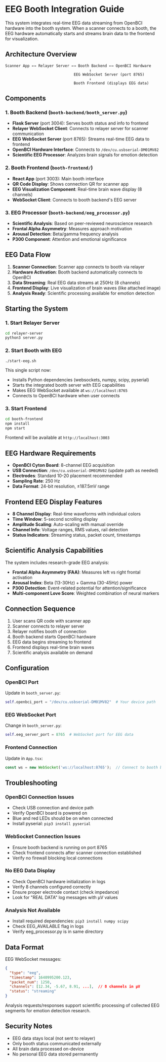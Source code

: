 # EEG Booth Integration Guide

This system integrates real-time EEG data streaming from OpenBCI hardware into the booth system. When a scanner connects to a booth, the EEG hardware automatically starts and streams brain data to the frontend for visualization.

## Architecture Overview

```
Scanner App ←→ Relayer Server ←→ Booth Backend ←→ OpenBCI Hardware
                                      ↓
                               EEG WebSocket Server (port 8765)
                                      ↓  
                               Booth Frontend (displays EEG data)
```

## Components

### 1. Booth Backend (`booth-backend/booth_server.py`)
- **Flask Server** (port 3004): Serves booth status and info to frontend
- **Relayer WebSocket Client**: Connects to relayer server for scanner communication
- **EEG WebSocket Server** (port 8765): Streams real-time EEG data to frontend
- **OpenBCI Hardware Interface**: Connects to `/dev/cu.usbserial-DM01MV82`
- **Scientific EEG Processor**: Analyzes brain signals for emotion detection

### 2. Booth Frontend (`booth-frontend/`)
- **React App** (port 3003): Main booth interface
- **QR Code Display**: Shows connection QR for scanner app
- **EEG Visualization Component**: Real-time brain wave display (8 channels)
- **WebSocket Client**: Connects to booth backend's EEG server

### 3. EEG Processor (`booth-backend/eeg_processor.py`)
- **Scientific Analysis**: Based on peer-reviewed neuroscience research
- **Frontal Alpha Asymmetry**: Measures approach motivation
- **Arousal Detection**: Beta/gamma frequency analysis  
- **P300 Component**: Attention and emotional significance

## EEG Data Flow

1. **Scanner Connection**: Scanner app connects to booth via relayer
2. **Hardware Activation**: Booth backend automatically connects to OpenBCI
3. **Data Streaming**: Real EEG data streams at 250Hz (8 channels)
4. **Frontend Display**: Live visualization of brain waves (like attached image)
5. **Analysis Ready**: Scientific processing available for emotion detection

## Starting the System

### 1. Start Relayer Server
```bash
cd relayer-server
python3 server.py
```

### 2. Start Booth with EEG
```bash
./start-eeg.sh
```

This single script now:
- Installs Python dependencies (websockets, numpy, scipy, pyserial)
- Starts the integrated booth server with EEG capabilities
- Makes EEG WebSocket available at `ws://localhost:8765`
- Connects to OpenBCI hardware when user connects

### 3. Start Frontend
```bash
cd booth-frontend
npm install
npm start
```

Frontend will be available at `http://localhost:3003`

## EEG Hardware Requirements

- **OpenBCI Cyton Board**: 8-channel EEG acquisition
- **USB Connection**: `/dev/cu.usbserial-DM01MV82` (update path as needed)
- **Electrodes**: Standard 10-20 placement recommended
- **Sampling Rate**: 250 Hz
- **Data Format**: 24-bit resolution, ±187.5mV range

## Frontend EEG Display Features

- **8 Channel Display**: Real-time waveforms with individual colors
- **Time Window**: 5-second scrolling display  
- **Amplitude Scaling**: Auto-scaling with manual override
- **Channel Info**: Voltage ranges, RMS values, rail detection
- **Status Indicators**: Streaming status, packet count, timestamps

## Scientific Analysis Capabilities

The system includes research-grade EEG analysis:

- **Frontal Alpha Asymmetry (FAA)**: Measures left vs right frontal activation
- **Arousal Index**: Beta (13-30Hz) + Gamma (30-45Hz) power
- **P300 Detection**: Event-related potential for attention/significance
- **Multi-component Love Score**: Weighted combination of neural markers

## Connection Sequence

1. User scans QR code with scanner app
2. Scanner connects to relayer server
3. Relayer notifies booth of connection
4. Booth backend starts OpenBCI hardware
5. EEG data begins streaming to frontend
6. Frontend displays real-time brain waves
7. Scientific analysis available on demand

## Configuration

### OpenBCI Port
Update in `booth_server.py`:
```python
self.openbci_port = "/dev/cu.usbserial-DM01MV82"  # Your device path
```

### EEG WebSocket Port
Change in `booth_server.py`:
```python
self.eeg_server_port = 8765  # WebSocket port for EEG data
```

### Frontend Connection
Update in `App.tsx`:
```javascript
const ws = new WebSocket('ws://localhost:8765');  // Connect to booth backend
```

## Troubleshooting

### OpenBCI Connection Issues
- Check USB connection and device path
- Verify OpenBCI board is powered on
- Blue and red LEDs should be on when connected
- Install pyserial: `pip3 install pyserial`

### WebSocket Connection Issues  
- Ensure booth backend is running on port 8765
- Check frontend connects after scanner connection established
- Verify no firewall blocking local connections

### No EEG Data Display
- Check OpenBCI hardware initialization in logs
- Verify 8 channels configured correctly
- Ensure proper electrode contact (check impedance)
- Look for "REAL DATA" log messages with μV values

### Analysis Not Available
- Install required dependencies: `pip3 install numpy scipy`
- Check EEG_AVAILABLE flag in logs
- Verify eeg_processor.py is in same directory

## Data Format

EEG WebSocket messages:
```json
{
  "type": "eeg",
  "timestamp": 1640995200.123,
  "packet_num": 1250,
  "channels": [12.34, -5.67, 8.91, ...],  // 8 channels in μV
  "status": "streaming"
}
```

Analysis requests/responses support scientific processing of collected EEG segments for emotion detection research.

## Security Notes

- EEG data stays local (not sent to relayer)
- Only booth status communicated externally  
- All brain data processed on-device
- No personal EEG data stored permanently
